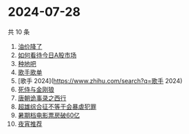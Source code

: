 # 2024-07-28

共 10 条

<!-- BEGIN ZHIHUSEARCH -->
<!-- 最后更新时间 Sun Jul 28 2024 06:09:10 GMT+0800 (China Standard Time) -->
1. [油价降了](https://www.zhihu.com/search?q=油价降了)
1. [如何看待今日A股市场](https://www.zhihu.com/search?q=如何看待今日A股市场)
1. [种地吧](https://www.zhihu.com/search?q=种地吧)
1. [歌手歌单](https://www.zhihu.com/search?q=歌手歌单)
1. [歌手 2024](https://www.zhihu.com/search?q=歌手 2024)
1. [死侍与金刚狼](https://www.zhihu.com/search?q=死侍与金刚狼)
1. [唐朝诡事录之西行](https://www.zhihu.com/search?q=唐朝诡事录之西行)
1. [超雄综合征不等于会暴虐犯罪](https://www.zhihu.com/search?q=超雄综合征不等于会暴虐犯罪)
1. [暑期档电影票房破60亿](https://www.zhihu.com/search?q=暑期档电影票房破60亿)
1. [夜宵推荐](https://www.zhihu.com/search?q=夜宵推荐)
<!-- END ZHIHUSEARCH -->

